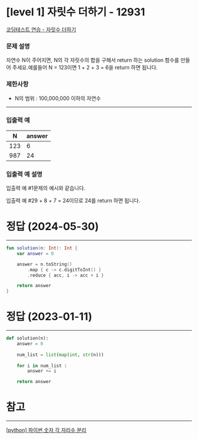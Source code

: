 # [level 1] 자릿수 더하기 - 12931
[코딩테스트 연습 - 자릿수 더하기](https://school.programmers.co.kr/learn/courses/30/lessons/12931?language=python3)

### **문제 설명**

자연수 N이 주어지면, N의 각 자릿수의 합을 구해서 return 하는 solution 함수를 만들어 주세요.예를들어 N = 123이면 1 + 2 + 3 = 6을 return 하면 됩니다.

### 제한사항

- N의 범위 : 100,000,000 이하의 자연수

---

### 입출력 예

| N | answer |
| --- | --- |
| 123 | 6 |
| 987 | 24 |

### 입출력 예 설명

입출력 예 #1문제의 예시와 같습니다.

입출력 예 #29 + 8 + 7 = 24이므로 24를 return 하면 됩니다.

# 정답 (2024-05-30)

---

```kotlin
fun solution(n: Int): Int {
    var answer = 0

    answer = n.toString()
        .map { c -> c.digitToInt() }
        .reduce { acc, i -> acc + i }

    return answer
}
```

# 정답 (2023-01-11)

---

```python
def solution(n):
    answer = 0
    
    num_list = list(map(int, str(n)))
    
    for i in num_list :
        answer += i

    return answer
```


# 참고

---

[[python] 파이썬 숫자 각 자리수 분리](https://clolee.tistory.com/36)
